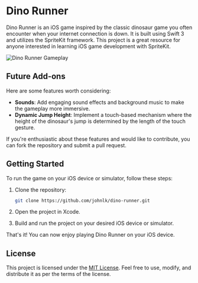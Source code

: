 # Dino Runner

Dino Runner is an iOS game inspired by the classic dinosaur game you often encounter when your internet connection is down. It is built using Swift 3 and utilizes the SpriteKit framework. This project is a great resource for anyone interested in learning iOS game development with SpriteKit.

![Dino Runner Gameplay](https://s3.amazonaws.com/blog123videos/gameplay.gif)

## Future Add-ons

Here are some features worth considering:

- **Sounds**: Add engaging sound effects and background music to make the gameplay more immersive.
- **Dynamic Jump Height**: Implement a touch-based mechanism where the height of the dinosaur's jump is determined by the length of the touch gesture.

If you're enthusiastic about these features and would like to contribute, you can fork the repository and submit a pull request.

## Getting Started

To run the game on your iOS device or simulator, follow these steps:

1. Clone the repository:

   ```bash
   git clone https://github.com/johnlk/dino-runner.git
   ```

2. Open the project in Xcode.

3. Build and run the project on your desired iOS device or simulator.

That's it! You can now enjoy playing Dino Runner on your iOS device.

## License

This project is licensed under the [MIT License](LICENSE). Feel free to use, modify, and distribute it as per the terms of the license.
